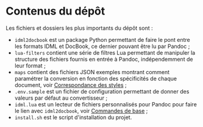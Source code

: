 # Contenus du dépôt

Les fichiers et dossiers les plus importants du dépôt sont :

* `idml2docbook` est un package Python permettant de faire le pont entre les formats IDML et DocBook, ce dernier pouvant être lu par Pandoc ;
* `lua-filters` contient une série de filtres Lua permettant de manipuler la structure des fichiers fournis en entrée à Pandoc, indépendemment de leur format ;
* `maps` contient des fichiers JSON exemples montrant comment paramétrer la conversion en fonction des spécificités de chaque document, voir [Correspondance des styles](https://outdesign.deborderbollore.fr/fr/3_usage.html#correspondance-des-styles) ;
* `.env.sample` est un fichier de configuration permettant de donner des valeurs par défaut au convertisseur ;
* `idml.lua` est un lecteur de fichiers personnalisés pour Pandoc pour faire le lien avec `idml2docbook`, voir [Commandes de base](https://outdesign.deborderbollore.fr/fr/3_usage.html#commandes-de-base) ;
* `install.sh` est le script d'installation du projet.